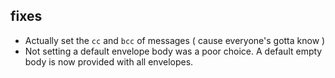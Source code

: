 ## fixes

* Actually set the `cc` and `bcc` of messages ( cause everyone's gotta know )
* Not setting a default envelope body was a poor choice.  A default empty body is now provided with all envelopes.
